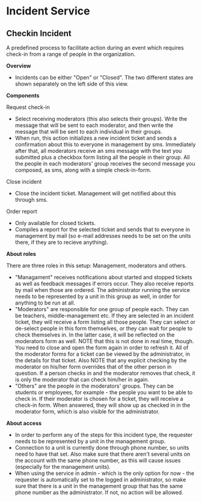 Incident Service
============
## Checkin Incident ##

A predefined process to facilitate action during an event which requires check-in from a range of people in the organization.

**Overview**

* Incidents can be either "Open" or "Closed". The two different states are shown separately on the left side of this view.

**Components**

Request check-in
* Select receiving moderators (this also selects their groups). Write the message that will be sent to each moderator, and then write the message that will be sent to each individual in their groups.
* When run, this action initializes a new incident ticket and sends a confirmation about this to everyone in management by sms. Immediately after that, all moderators receive an sms message with the text you submitted plus a checkbox form listing all the people in their group. All the people in each moderators' group receives the second message you composed, as sms, along with a simple check-in-form.

Close incident
* Close the incident ticket. Management will get notified about this through sms.

Order report
* Only available for closed tickets.
* Compiles a report for the selected ticket and sends that to everyone in management by mail (so e-mail addresses needs to be set on the units there, if they are to recieve anything).

**About roles**

There are three roles in this setup: Management, moderators and others.

* "Managament" receives notifications about started and stopped tickets as well as feedback messages if errors occur. They also receive reports by mail when those are ordered. The administrator running the service needs to be represented by a unit in this group as well, in order for anything to be run at all.
* "Moderators" are responsible for one group of people each. They can be teachers, middle-management etc. If they are selected in an incident ticket, they will receive a form listing all those people. They can select or de-select people in this form themselves, or they can wait for people to check themselves in. In the latter case, it will be reflected on the moderators form as well. NOTE that this is not done in real time, though. You need to close and open the form again in order to refresh it. All of the moderator forms for a ticket can be viewed by the administrator, in the details for that ticket. Also NOTE that any explicit checking by the moderator on his/her form overrides that of the other person in question. If a person checks in and the moderator removes that check, it is only the moderator that can check him/her in again.
* "Others" are the people in the moderators' groups. They can be students or employees, for example - the people you want to be able to check in. If their moderator is chosen for a ticket, they will receive a check-in form. When answered, they will show up as checked in in the moderator form, which is also visible for the administrator.

**About access**

* In order to perform any of the steps for this incident type, the requester needs to be represented by a unit in the management group.
* Connection to a unit is currently done through phone number, so units need to have that set. Also make sure that there aren't several units on the account with the same phone number, as this will cause issues (especially for the management units).
* When using the service in admin - which is the only option for now - the requester is automatically set to the logged in administrator, so make sure that there is a unit in the management group that has the same phone number as the administrator. If not, no action will be allowed.
